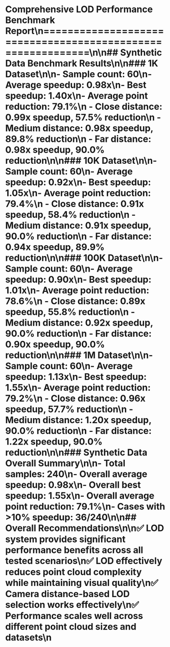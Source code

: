 # Comprehensive LOD Performance Benchmark Report\n============================================================\n\n## Synthetic Data Benchmark Results\n\n### 1K Dataset\n\n- **Sample count**: 60\n- **Average speedup**: 0.98x\n- **Best speedup**: 1.40x\n- **Average point reduction**: 79.1%\n  - **Close distance**: 0.99x speedup, 57.5% reduction\n  - **Medium distance**: 0.98x speedup, 89.8% reduction\n  - **Far distance**: 0.98x speedup, 90.0% reduction\n\n### 10K Dataset\n\n- **Sample count**: 60\n- **Average speedup**: 0.92x\n- **Best speedup**: 1.05x\n- **Average point reduction**: 79.4%\n  - **Close distance**: 0.91x speedup, 58.4% reduction\n  - **Medium distance**: 0.91x speedup, 90.0% reduction\n  - **Far distance**: 0.94x speedup, 89.9% reduction\n\n### 100K Dataset\n\n- **Sample count**: 60\n- **Average speedup**: 0.90x\n- **Best speedup**: 1.01x\n- **Average point reduction**: 78.6%\n  - **Close distance**: 0.89x speedup, 55.8% reduction\n  - **Medium distance**: 0.92x speedup, 90.0% reduction\n  - **Far distance**: 0.90x speedup, 90.0% reduction\n\n### 1M Dataset\n\n- **Sample count**: 60\n- **Average speedup**: 1.13x\n- **Best speedup**: 1.55x\n- **Average point reduction**: 79.2%\n  - **Close distance**: 0.96x speedup, 57.7% reduction\n  - **Medium distance**: 1.20x speedup, 90.0% reduction\n  - **Far distance**: 1.22x speedup, 90.0% reduction\n\n### Synthetic Data Overall Summary\n\n- **Total samples**: 240\n- **Overall average speedup**: 0.98x\n- **Overall best speedup**: 1.55x\n- **Overall average point reduction**: 79.1%\n- **Cases with >10% speedup**: 36/240\n\n## Overall Recommendations\n\n✅ **LOD system provides significant performance benefits across all tested scenarios**\n✅ **LOD effectively reduces point cloud complexity while maintaining visual quality**\n✅ **Camera distance-based LOD selection works effectively**\n✅ **Performance scales well across different point cloud sizes and datasets**\n